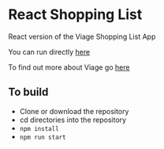 # React Shopping List
React version of the Viage Shopping List App

You can run directly [here](https://schlotg.github.io/react-shopping-list/index.html#/)

To find out more about Viage go [here](https://github.com/schlotg/viage)

## To build
* Clone or download the repository
* cd directories into the repository
* ``` npm install ```
* ``` npm run start ```

